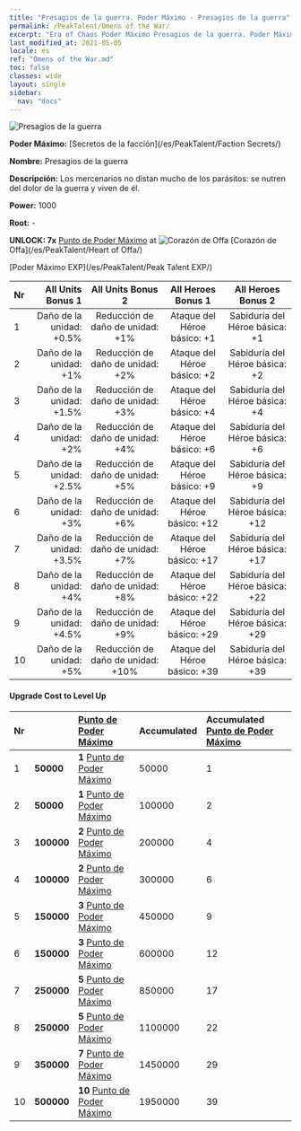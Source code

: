 ```yaml
---
title: "Presagios de la guerra. Poder Máximo - Presagios de la guerra"
permalink: /PeakTalent/Omens of the War/
excerpt: "Era of Chaos Poder Máximo Presagios de la guerra. Poder Máximo Presagios de la guerra. Presagios de la guerra"
last_modified_at: 2021-05-05
locale: es
ref: "Omens of the War.md"
toc: false
classes: wide
layout: single
sidebar:
  nav: "docs"
---
```


  ![Presagios de la guerra](/images/pt/talent_3012.png)

  **Poder Máximo:** [Secretos de la facción](/es/PeakTalent/Faction Secrets/)

  **Nombre:** Presagios de la guerra

  **Descripción:** Los mercenarios no distan mucho de los parásitos: se nutren del dolor de la guerra y viven de él.

  **Power:** 1000

  **Root:** -

  **UNLOCK: 7x** [Punto de Poder Máximo](/ItemsES/con_934/) at ![Corazón de Offa](/images/pt/talent_3008.png) [Corazón de Offa](/es/PeakTalent/Heart of Offa/)

  [Poder Máximo EXP](/es/PeakTalent/Peak Talent EXP/)

  | Nr | All Units Bonus 1 | All Units Bonus 2 | All Heroes Bonus 1 | All Heroes Bonus 2 |
  |:---|--------------:|:-------------:|:-------------:|:-------------:|
  | 1 | Daño de la unidad: +0.5% | Reducción de daño de unidad: +1% | Ataque del Héroe básico: +1 | Sabiduría del Héroe básica: +1 |
  | 2 | Daño de la unidad: +1% | Reducción de daño de unidad: +2% | Ataque del Héroe básico: +2 | Sabiduría del Héroe básica: +2 |
  | 3 | Daño de la unidad: +1.5% | Reducción de daño de unidad: +3% | Ataque del Héroe básico: +4 | Sabiduría del Héroe básica: +4 |
  | 4 | Daño de la unidad: +2% | Reducción de daño de unidad: +4% | Ataque del Héroe básico: +6 | Sabiduría del Héroe básica: +6 |
  | 5 | Daño de la unidad: +2.5% | Reducción de daño de unidad: +5% | Ataque del Héroe básico: +9 | Sabiduría del Héroe básica: +9 |
  | 6 | Daño de la unidad: +3% | Reducción de daño de unidad: +6% | Ataque del Héroe básico: +12 | Sabiduría del Héroe básica: +12 |
  | 7 | Daño de la unidad: +3.5% | Reducción de daño de unidad: +7% | Ataque del Héroe básico: +17 | Sabiduría del Héroe básica: +17 |
  | 8 | Daño de la unidad: +4% | Reducción de daño de unidad: +8% | Ataque del Héroe básico: +22 | Sabiduría del Héroe básica: +22 |
  | 9 | Daño de la unidad: +4.5% | Reducción de daño de unidad: +9% | Ataque del Héroe básico: +29 | Sabiduría del Héroe básica: +29 |
  | 10 | Daño de la unidad: +5% | Reducción de daño de unidad: +10% | Ataque del Héroe básico: +39 | Sabiduría del Héroe básica: +39 |


#### Upgrade Cost to Level Up

  | Nr | <i class="fas fa-coins"/> | [Punto de Poder Máximo](/ItemsES/con_934/) | Accumulated <i class="fas fa-coins"/> | Accumulated [Punto de Poder Máximo](/ItemsES/con_934/) |
  |:---|:--------------|:-------------|:-------------|:-------------|
  | 1 | **50000** | **1** [Punto de Poder Máximo](/ItemsES/con_934/) | 50000 | 1 |
  | 2 | **50000** | **1** [Punto de Poder Máximo](/ItemsES/con_934/) | 100000 | 2 |
  | 3 | **100000** | **2** [Punto de Poder Máximo](/ItemsES/con_934/) | 200000 | 4 |
  | 4 | **100000** | **2** [Punto de Poder Máximo](/ItemsES/con_934/) | 300000 | 6 |
  | 5 | **150000** | **3** [Punto de Poder Máximo](/ItemsES/con_934/) | 450000 | 9 |
  | 6 | **150000** | **3** [Punto de Poder Máximo](/ItemsES/con_934/) | 600000 | 12 |
  | 7 | **250000** | **5** [Punto de Poder Máximo](/ItemsES/con_934/) | 850000 | 17 |
  | 8 | **250000** | **5** [Punto de Poder Máximo](/ItemsES/con_934/) | 1100000 | 22 |
  | 9 | **350000** | **7** [Punto de Poder Máximo](/ItemsES/con_934/) | 1450000 | 29 |
  | 10 | **500000** | **10** [Punto de Poder Máximo](/ItemsES/con_934/) | 1950000 | 39 |
